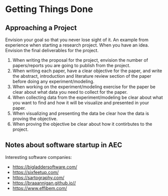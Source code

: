 # Getting Things Done
## Approaching a Project 
Envision your goal so that you never lose sight of it. An example from experience when starting a research project. When you have an idea. Envision the final deliverables for the project.
1. When writing the proposal for the project, envision the number of papers/reports you are going to publish from the project.
2. When writing each paper, have a clear objective for the paper, and write the abstract, introduction and literature review section of the paper before doing any experiment/modeling.
3. When working on the experiment/modeling exercise for the paper be clear about what data you need to collect for the paper.
4. When collecting data from the experiment/modeling be clear about what you want to find and how it will be visualize and presented in your paper.
5. When visualizing and presenting the data be clear how the data is proving the objective.
6. When proving the objective be clear about how it contirbutes to the project.
## Notes about software startup in AEC
Interesting software companies:
- https://bigladdersoftware.com/
- https://sixfeetup.com/
- https://sartography.com/
- https://braaannigan.github.io//
- https://www.effibem.com/
